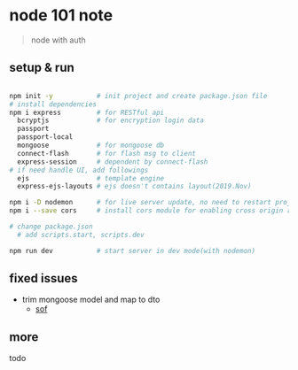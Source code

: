 # node 101 note

> node with auth

## setup & run

```sh

npm init -y           # init project and create package.json file
# install dependencies
npm i express         # for RESTful api
  bcryptjs            # for encryption login data
  passport
  passport-local
  mongoose            # for mongoose db
  connect-flash       # for flash msg to client
  express-session     # dependent by connect-flash
# if need handle UI, add followings
  ejs                 # template engine
  express-ejs-layouts # ejs doesn't contains layout(2019.Nov)

npm i -D nodemon      # for live server update, no need to restart project make changes take effects, -D => dev dependency
npm i --save cors     # install cors module for enabling cross origin resource sharing

# change package.json
  # add scripts.start, scripts.dev

npm run dev           # start server in dev mode(with nodemon)


```

## fixed issues

- trim mongoose model and map to dto
  - [sof](https://stackoverflow.com/questions/28442920/mongoose-find-method-returns-object-with-unwanted-properties)

## more

todo
